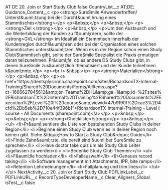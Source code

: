 <?xml version="1.0" encoding="UTF-8"?>
<CustomMetadata xmlns="http://soap.sforce.com/2006/04/metadata" xmlns:xsi="http://www.w3.org/2001/XMLSchema-instance" xmlns:xsd="http://www.w3.org/2001/XMLSchema">
    <label>AT DE 20. Join or Start Study Club</label>
    <protected>false</protected>
    <values>
        <field>CountryList__c</field>
        <value xsi:type="xsd:string">AT;DE;</value>
    </values>
    <values>
        <field>Guidance_Content__c</field>
        <value xsi:type="xsd:string">&lt;p&gt;&lt;strong&gt;SureSmile Anwendertreffen/ Unterst&amp;uuml;tzung bei der Durchf&amp;uuml;hrung eines Stammtisches&lt;/strong&gt;&lt;/p&gt;
&lt;p&gt;&amp;nbsp;&lt;/p&gt;
&lt;p&gt;&amp;nbsp;&lt;/p&gt;
&lt;p&gt;&lt;strong&gt;Ziel &lt;/strong&gt;&lt;/p&gt;
&lt;p&gt;&amp;nbsp;&lt;/p&gt;
&lt;p&gt;Um den Austausch und die Weiterbildung der Kunden zu f&amp;ouml;rdern, sollte der &lt;strong&gt;GVL&lt;/strong&gt; im Idealfall ein Stammtisch innerhalb der Kundenregion durchf&amp;uuml;hren oder bei der Organisation eines solchen Stammtisches unterst&amp;uuml;tzen. Wenn es in der Region schon einen Study Club/Stammtisch gibt, sollte der SureSmile Spezialist die Praxis ermutigen daran teilzunehmen. Pr&amp;uuml;fe, ob es andere DS Study Clubs gibt, in denen SureSmile zus&amp;auml;tzlich thematisiert und der Kunde teilnehmen k&amp;ouml;nnte.&lt;/p&gt;
&lt;p&gt;&lt;br /&gt; &amp;nbsp;&lt;/p&gt;
&lt;p&gt;&lt;strong&gt;Materialien&lt;/strong&gt;&lt;/p&gt;
&lt;p&gt;&amp;nbsp;&lt;/p&gt;
&lt;p&gt;&lt;a href=&quot;https://dentsplysirona.sharepoint.com/sites/RichardsonTX-Internal-Training/Shared%20Documents/Forms/AllItems.aspx?ct=1666627045612&amp;amp;or=Teams%2DHL&amp;amp;ga=1&amp;amp;id=%2Fsites%2FRichardsonTX%2DInternal%2DTraining%2FShared%20Documents%2FExecution%2FLevel%20I%20course&amp;amp;viewid=47b9190f%2Dcae3%2D4cfd%2Db5eb%2D710e44f396b1&quot;&gt;RichardsonTX-Internal-Training - Level I course - All Documents (sharepoint.com)&lt;/a&gt;&lt;/p&gt;
&lt;p&gt;&amp;nbsp;&lt;/p&gt;
&lt;p&gt;&amp;nbsp;&lt;/p&gt;
&lt;p&gt;&lt;strong&gt;Checkliste&lt;/strong&gt;&lt;/p&gt;
&lt;p&gt;&amp;nbsp;&lt;/p&gt;
&lt;ul&gt;
&lt;li&gt;Pr&amp;auml;sentiere die Liste von bestehenden Study Clubs in deiner Region&lt;/li&gt;
&lt;li&gt;Beginne einen Study Club wenn es in deiner Region noch keinen gibt. Siehe &amp;ldquo;How to Start a Study Club&amp;rdquo; Guide&lt;/li&gt;
&lt;li&gt;Finde Zahn&amp;auml;rzte, die bereit sind &amp;uuml;ber SureSmile zu sprechen&lt;/li&gt;
&lt;li&gt;Have doctor take quiz um als Study Club Leiter zugelassen zu werden&lt;/li&gt;
&lt;li&gt;Bedenke Study Club Themen:&lt;/li&gt;
&lt;ul&gt;
&lt;li&gt;F&amp;auml;lle hochladen&lt;/li&gt;
&lt;li&gt;Fallauswahl&lt;/li&gt;
&lt;li&gt;Genaues record taking&lt;/li&gt;
&lt;li&gt;Software management mit Attachments, IPR, bite ramps&lt;/li&gt;
&lt;li&gt;Retention Lehrmeinungen&lt;/li&gt;
&lt;li&gt;Fallplanung und trim lines&lt;/li&gt;
&lt;/ul&gt;
&lt;/ul&gt;</value>
    </values>
    <values>
        <field>NextActivity__c</field>
        <value xsi:type="xsd:string">20. Join or Start Study Club</value>
    </values>
    <values>
        <field>PDFLinkLabel__c</field>
        <value xsi:nil="true"/>
    </values>
    <values>
        <field>PDFLinkURL__c</field>
        <value xsi:nil="true"/>
    </values>
    <values>
        <field>RecordTypeDeveloperName__c</field>
        <value xsi:type="xsd:string">Clear_Aligners_Global</value>
    </values>
    <values>
        <field>isTest__c</field>
        <value xsi:type="xsd:boolean">false</value>
    </values>
</CustomMetadata>
